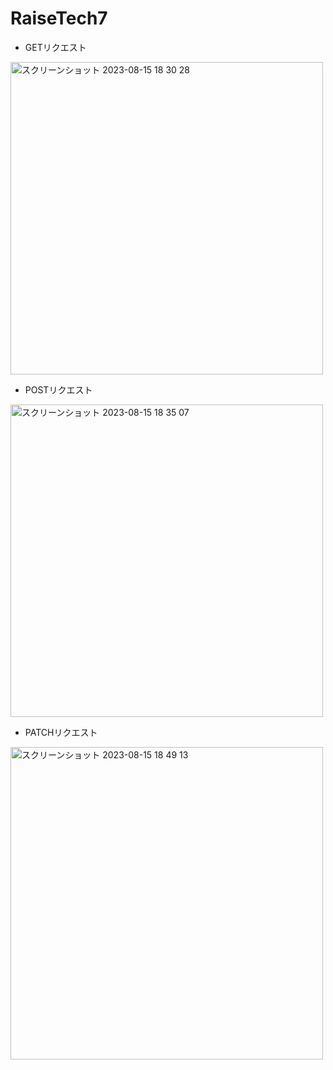 # RaiseTech7

- GETリクエスト
<img width="500" alt="スクリーンショット 2023-08-15 18 30 28" src="https://github.com/MisatoMaesaka/RaiseTech7/assets/139186715/a5b6cb56-12b7-42c4-9f93-08823bfa61a0">

- POSTリクエスト
<img width="500" alt="スクリーンショット 2023-08-15 18 35 07" src="https://github.com/MisatoMaesaka/RaiseTech7/assets/139186715/a97319b7-3b50-4486-8875-6ae4ce42d9df">

- PATCHリクエスト
<img width="500" alt="スクリーンショット 2023-08-15 18 49 13" src="https://github.com/MisatoMaesaka/RaiseTech7/assets/139186715/415234f7-5c14-4e60-a79e-efe08059aae4">
